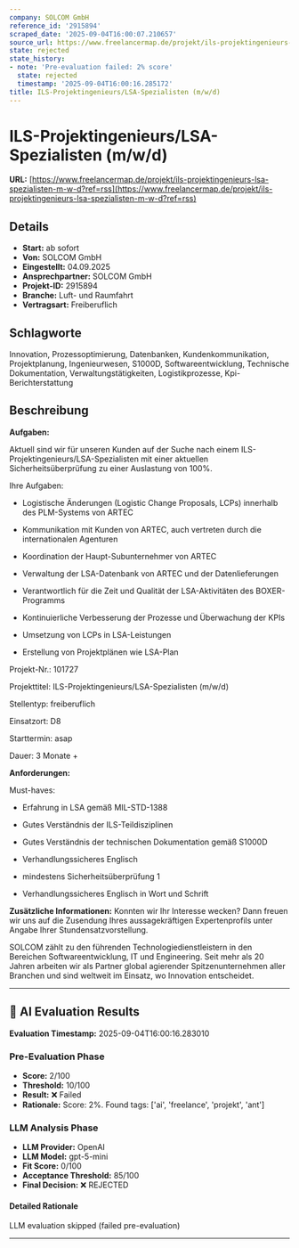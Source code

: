 ```yaml
---
company: SOLCOM GmbH
reference_id: '2915894'
scraped_date: '2025-09-04T16:00:07.210657'
source_url: https://www.freelancermap.de/projekt/ils-projektingenieurs-lsa-spezialisten-m-w-d?ref=rss
state: rejected
state_history:
- note: 'Pre-evaluation failed: 2% score'
  state: rejected
  timestamp: '2025-09-04T16:00:16.285172'
title: ILS-Projektingenieurs/LSA-Spezialisten (m/w/d)
---
```



# ILS-Projektingenieurs/LSA-Spezialisten (m/w/d)
**URL:** [https://www.freelancermap.de/projekt/ils-projektingenieurs-lsa-spezialisten-m-w-d?ref=rss](https://www.freelancermap.de/projekt/ils-projektingenieurs-lsa-spezialisten-m-w-d?ref=rss)
## Details
- **Start:** ab sofort
- **Von:** SOLCOM GmbH
- **Eingestellt:** 04.09.2025
- **Ansprechpartner:** SOLCOM GmbH
- **Projekt-ID:** 2915894
- **Branche:** Luft- und Raumfahrt
- **Vertragsart:** Freiberuflich

## Schlagworte
Innovation, Prozessoptimierung, Datenbanken, Kundenkommunikation, Projektplanung, Ingenieurwesen, S1000D, Softwareentwicklung, Technische Dokumentation, Verwaltungstätigkeiten, Logistikprozesse, Kpi-Berichterstattung

## Beschreibung
**Aufgaben:**

Aktuell sind wir für unseren Kunden auf der Suche nach einem ILS-Projektingenieurs/LSA-Spezialisten mit einer aktuellen Sicherheitsüberprüfung zu einer Auslastung von 100%.

Ihre Aufgaben:

+ Logistische Änderungen (Logistic Change Proposals, LCPs) innerhalb des PLM-Systems von ARTEC

+ Kommunikation mit Kunden von ARTEC, auch vertreten durch die internationalen Agenturen

+ Koordination der Haupt-Subunternehmer von ARTEC

+ Verwaltung der LSA-Datenbank von ARTEC und der Datenlieferungen

+ Verantwortlich für die Zeit und Qualität der LSA-Aktivitäten des BOXER-Programms

+ Kontinuierliche Verbesserung der Prozesse und Überwachung der KPIs

+ Umsetzung von LCPs in LSA-Leistungen

+ Erstellung von Projektplänen wie LSA-Plan

Projekt-Nr.:
101727

Projekttitel:
ILS-Projektingenieurs/LSA-Spezialisten (m/w/d)

Stellentyp:
freiberuflich

Einsatzort:
D8

Starttermin:
asap

Dauer:
3 Monate +

**Anforderungen:**

Must-haves:

+ Erfahrung in LSA gemäß MIL-STD-1388

+ Gutes Verständnis der ILS-Teildisziplinen

+ Gutes Verständnis der technischen Dokumentation gemäß S1000D

+ Verhandlungssicheres Englisch

+ mindestens Sicherheitsüberprüfung 1

+ Verhandlungssicheres Englisch in Wort und Schrift

**Zusätzliche Informationen:**
Konnten wir Ihr Interesse wecken? Dann freuen wir uns auf die Zusendung Ihres aussagekräftigen Expertenprofils unter Angabe Ihrer Stundensatzvorstellung.

SOLCOM zählt zu den führenden Technologiedienstleistern in den Bereichen Softwareentwicklung, IT und Engineering. Seit mehr als 20 Jahren arbeiten wir als Partner global agierender Spitzenunternehmen aller Branchen und sind weltweit im Einsatz, wo Innovation entscheidet.

---

## 🤖 AI Evaluation Results

**Evaluation Timestamp:** 2025-09-04T16:00:16.283010

### Pre-Evaluation Phase
- **Score:** 2/100
- **Threshold:** 10/100
- **Result:** ❌ Failed
- **Rationale:** Score: 2%. Found tags: ['ai', 'freelance', 'projekt', 'ant']

### LLM Analysis Phase
- **LLM Provider:** OpenAI
- **LLM Model:** gpt-5-mini
- **Fit Score:** 0/100
- **Acceptance Threshold:** 85/100
- **Final Decision:** ❌ REJECTED

#### Detailed Rationale
LLM evaluation skipped (failed pre-evaluation)

---
